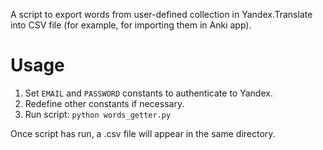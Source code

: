 A script to export words from user-defined collection in Yandex.Translate into CSV file
(for example, for importing them in Anki app).

# Usage
1. Set `EMAIL` and `PASSWORD` constants to authenticate to Yandex.
2. Redefine other constants if necessary.
3. Run script: `python words_getter.py`

Once script has run, a .csv file will appear in the same directory.
